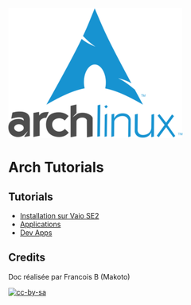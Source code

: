 ![](logo_med.png)

# Arch Tutorials

## Tutorials

- [Installation sur Vaio SE2](install_vaio_se2.md)
- [Applications](apps.md)
- [Dev Apps](dev.md)

## Credits

Doc réalisée par Francois B (Makoto)

[![cc-by-sa](https://i.creativecommons.org/l/by-sa/4.0/88x31.png)](LICENCE.md)